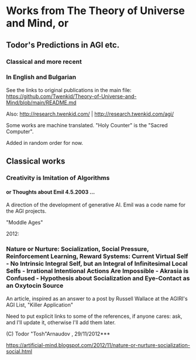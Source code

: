 # Works from The Theory of Universe and Mind, or 
## Todor's Predictions in AGI etc.
### Classical and more recent
### In English and Bulgarian

See the links to original publications in the main file: https://github.com/Twenkid/Theory-of-Universe-and-Mind/blob/main/README.md

Also: http://research.twenkid.com/     |      http://research.twenkid.com/agi/

Some works are machine translated. "Holy Counter" is the "Sacred Computer".

Added in random order for now.

## Classical works

### Creativity is Imitation of Algorithms
#### or Thoughts about Emil 4.5.2003 ... 

A direction of the development of generative AI.
Emil was a code name for the AGI projects.




"Moddle Ages"

2012:

### Nature or Nurture: Socialization, Social Pressure, Reinforcement Learning, Reward Systems: Current Virtual Self - No Intrinsic Integral Self, but an Integral of Infinitesimal Local Selfs - Irrational Intentional Actions Are Impossible - Akrasia is Confused - Hypothesis about Socialization and Eye-Contact as an Oxytocin Source

Аn article, inspired as an answer to a post by Russell Wallace at the AGIRI's AGI List, "Killer Application"

Need to put explicit links to some of the references, if anyone cares: ask, and I'll update it, otherwise I'll add them later.

(C)  Todor "Tosh"Arnaudov , 29/11/2012*** 

https://artificial-mind.blogspot.com/2012/11/nature-or-nurture-socialization-social.html
